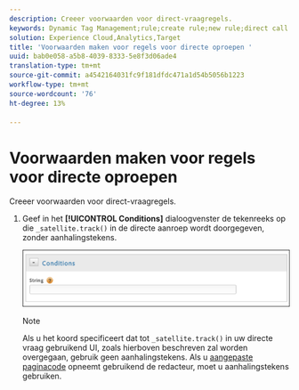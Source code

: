 ```yaml
---
description: Creeer voorwaarden voor direct-vraagregels.
keywords: Dynamic Tag Management;rule;create rule;new rule;direct call rule
solution: Experience Cloud,Analytics,Target
title: 'Voorwaarden maken voor regels voor directe oproepen '
uuid: bab0e058-a5b8-4039-8333-5e8f3d06ade4
translation-type: tm+mt
source-git-commit: a4542164031fc9f181dfdc471a1d54b5056b1223
workflow-type: tm+mt
source-wordcount: '76'
ht-degree: 13%

---
```



# Voorwaarden maken voor regels voor directe oproepen 

Creeer voorwaarden voor direct-vraagregels.

1. Geef in het **[!UICONTROL Conditions]** dialoogvenster de tekenreeks op die `_satellite.track()` in de directe aanroep wordt doorgegeven, zonder aanhalingstekens.

   ![](assets/conditions-direct-call.png)

   >[!NOTE]
   >
   >Als u het koord specificeert dat tot `_satellite.track()` in uw directe vraag gebruikend UI, zoals hierboven beschreven zal worden overgegaan, gebruik geen aanhalingstekens. Als u [aangepaste paginacode](/help/implement/other/dtm/c-aa-tool/customize-page-code.md) opneemt gebruikend de redacteur, moet u aanhalingstekens gebruiken.

